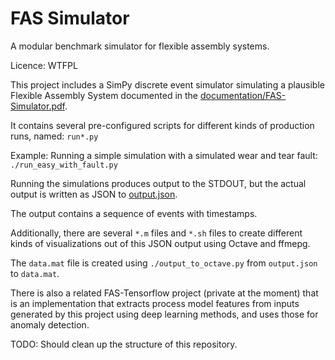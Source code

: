 # FAS Simulator
A modular benchmark simulator for flexible assembly systems.

Licence: WTFPL

This project includes a SimPy discrete event simulator simulating a plausible Flexible Assembly System
documented in the [documentation/FAS-Simulator.pdf](https://github.com/keskival/FAS-Simulator/raw/master/documentation/FAS-Simulator.pdf).

It contains several pre-configured scripts for different kinds of production runs, named: `run*.py`

Example: Running a simple simulation with a simulated wear and tear fault:
`./run_easy_with_fault.py`

Running the simulations produces output to the STDOUT, but the actual output is written as JSON to [output.json](https://github.com/keskival/FAS-Simulator/blob/master/output.json).

The output contains a sequence of events with timestamps.

Additionally, there are several `*.m` files and `*.sh` files to create different kinds of visualizations
out of this JSON output using Octave and ffmepg.

The `data.mat` file is created using `./output_to_octave.py`
from `output.json` to `data.mat`.

There is also a related FAS-Tensorflow project (private at the moment) that is an implementation that extracts process model
features from inputs
generated by this project using deep learning methods, and uses those for anomaly detection.

TODO: Should clean up the structure of this repository.
